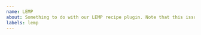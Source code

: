 ```yaml
---
name: LEMP 
about: Something to do with our LEMP recipe plugin. Note that this issue will get transferred over to `lando/lemp`
labels: lemp
---
```

